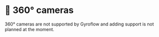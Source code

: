 # 🥽 360° cameras

360° cameras are not supported by Gyroflow and adding support is not planned at the moment.
